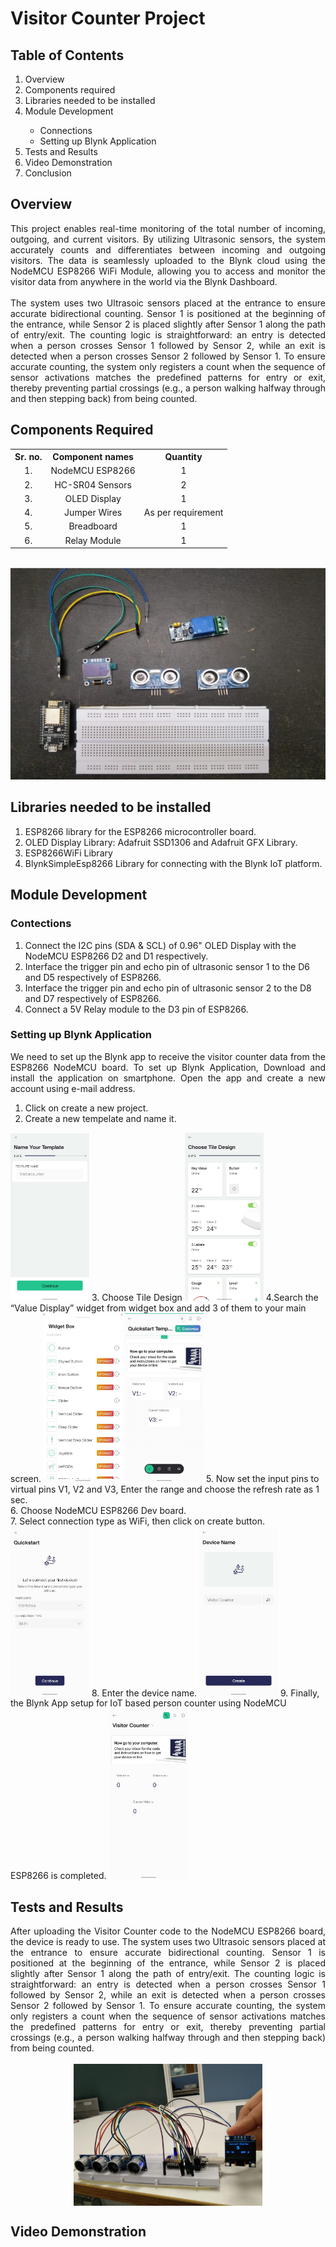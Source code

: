 # Visitor Counter Project

## Table of Contents
<ol>
  <li>Overview</li>
  <li>Components required</li>
  <li>Libraries needed to be installed</li>
  <li>Module Development</li>
  <ul>
    <li>Connections</li>
    <li>Setting up Blynk Application</li>
  </ul>
  <li>Tests and Results</li>
  <li>Video Demonstration</li>
  <li>Conclusion</li>
</ol>

## Overview

<div align="justify">
This project enables real-time monitoring of the total number of incoming, outgoing, and current visitors. By utilizing Ultrasonic sensors, the system accurately counts and differentiates between incoming and outgoing visitors. The data is seamlessly uploaded to the Blynk cloud using the NodeMCU ESP8266 WiFi Module, allowing you to access and monitor the visitor data from anywhere in the world via the Blynk Dashboard.
</div>
<br>
<div align="justify">
The system uses two Ultrasoic sensors placed at the entrance to ensure accurate bidirectional counting. Sensor 1 is positioned at the beginning of the entrance, while Sensor 2 is placed slightly after Sensor 1 along the path of entry/exit. The counting logic is straightforward: an entry is detected when a person crosses Sensor 1 followed by Sensor 2, while an exit is detected when a person crosses Sensor 2 followed by Sensor 1. To ensure accurate counting, the system only registers a count when the sequence of sensor activations matches the predefined patterns for entry or exit, thereby preventing partial crossings (e.g., a person walking halfway through and then stepping back) from being counted.
</div>

## Components Required
<table>
  <tr align="center">
    <th>
      Sr. no.
    </th>
    <th>
      Component names
    </th>
    <th>
      Quantity
    </th>
  </tr>
  <tr align="center">
    <td>
      1.
    </td>
    <td>
      NodeMCU ESP8266
    </td>
    <td>
      1
    </td>
  </tr>
  <tr align="center">
    <td>
      2.
    </td>
    <td>
      HC-SR04 Sensors
    </td>
    <td>
      2
    </td>
  </tr>
  <tr align="center">
    <td>
      3.
    </td>
    <td>
      OLED Display
    </td>
    <td>
      1
    </td>
  </tr>
  <tr align="center">
    <td>
      4.
    </td>
    <td>
      Jumper Wires
    </td>
    <td>
      As per requirement
    </td>
  </tr>
  <tr align="center">
    <td>
      5.
    </td>
    <td>
      Breadboard
    </td>
    <td>
      1
    </td>
  </tr>
  <tr align="center">
    <td>
      6.
    </td>
    <td>
      Relay Module
    </td>
    <td>
      1
    </td>
  </tr>
</table>

<br>
<img src="Components.png">
<br>

## Libraries needed to be installed
1. ESP8266 library for the ESP8266 microcontroller board.
2. OLED Display Library: Adafruit SSD1306 and Adafruit GFX Library.
3. ESP8266WiFi Library
4. BlynkSimpleEsp8266 Library for connecting with the Blynk IoT platform.

## Module Development
### Contections
1. Connect the I2C pins (SDA & SCL) of 0.96" OLED Display  with the NodeMCU ESP8266 D2 and D1 respectively.
2. Interface the trigger pin and echo pin of ultrasonic sensor 1 to the D6 and D5 respectively of ESP8266.
3. Interface the trigger pin and echo pin of ultrasonic sensor 2 to the D8 and D7 respectively of ESP8266.
4. Connect a 5V Relay module to the D3 pin of ESP8266.

### Setting up Blynk Application
<p align="justify">We need to set up the Blynk app to receive the visitor counter data from the ESP8266 NodeMCU board. To set up Blynk Application, Download and install the application on smartphone. Open the app and create a new account using e-mail address.</p>

1. Click on create a new project.
2. Create a new tempelate and name it.
<img src="Blynk_1.jpeg" width="25%" height="25%">
3. Choose Tile Design
<img src="Blynk_2.jpeg" width="25%" height="25%">
4.Search the “Value Display” widget from widget box and add 3 of them to your main screen.
<img src="Blynk_3.jpeg" width="25%" height="25%">
<img src="Blynk_7.jpeg" width="25%" height="25%">
5. Now set the input pins to virtual pins V1, V2 and V3, Enter the range and choose the refresh rate as 1 sec.<br>
6. Choose NodeMCU ESP8266 Dev board.<br>
7. Select connection type as WiFi, then click on create button.
<img src="Blynk_4.jpeg" width="25%" height="25%">
8. Enter the device name.
<img src="Blynk_5.jpeg" width="25%" height="25%">
9. Finally, the Blynk App setup for IoT based person counter using NodeMCU ESP8266 is completed.
<img src="Blynk_6.jpeg" width="25%" height="25%">

## Tests and Results
<div align="justify">
After uploading the Visitor Counter code to the NodeMCU ESP8266 board, the device is ready to use. The system uses two Ultrasoic sensors placed at the entrance to ensure accurate bidirectional counting. Sensor 1 is positioned at the beginning of the entrance, while Sensor 2 is placed slightly after Sensor 1 along the path of entry/exit. The counting logic is straightforward: an entry is detected when a person crosses Sensor 1 followed by Sensor 2, while an exit is detected when a person crosses Sensor 2 followed by Sensor 1. To ensure accurate counting, the system only registers a count when the sequence of sensor activations matches the predefined patterns for entry or exit, thereby preventing partial crossings (e.g., a person walking halfway through and then stepping back) from being counted.
</div>
<br>
<div align="center">
  <img src="Blynk_8.jpeg" width="60%" height="50%" align="center">
</div>

## Video Demonstration
